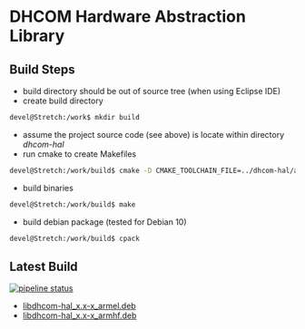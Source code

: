 # DHCOM Hardware Abstraction Library

## Build Steps

* build directory should be out of source tree (when using Eclipse IDE)
* create build directory
```bash
devel@Stretch:/work$ mkdir build
```
* assume the project source code (see above) is locate within directory _dhcom-hal_
* run cmake to create Makefiles
```bash
devel@Stretch:/work/build$ cmake -D CMAKE_TOOLCHAIN_FILE=../dhcom-hal/arm-linux-gnueabihf-toolchain.CMakeCrossSysroot.txt CMakeLists.txt ../dhcom-hal/
```
* build binaries
```bash
devel@Stretch:/work/build$ make
```

* build debian package (tested for Debian 10)
```bash
devel@Stretch:/work/build$ cpack
```

## Latest Build

[![pipeline status](https://dhplgl01/sw0028/dhcom_hal/badges/master/pipeline.svg)](https://dhplgl01/sw0028/dhcom_hal/commits/master)

- [libdhcom-hal_x.x-x_armel.deb][ci-artifacts-build-armel]
- [libdhcom-hal_x.x-x_armhf.deb][ci-artifacts-build-armhf]

[ci-artifacts-build-armel]: https://dhplgl01/sw0028/dhcom_hal/-/jobs/artifacts/master/download?job=build-dhcom-hal-arm32v5
[ci-artifacts-build-armhf]: https://dhplgl01/sw0028/dhcom_hal/-/jobs/artifacts/master/download?job=build-dhcom-hal-arm32v7
